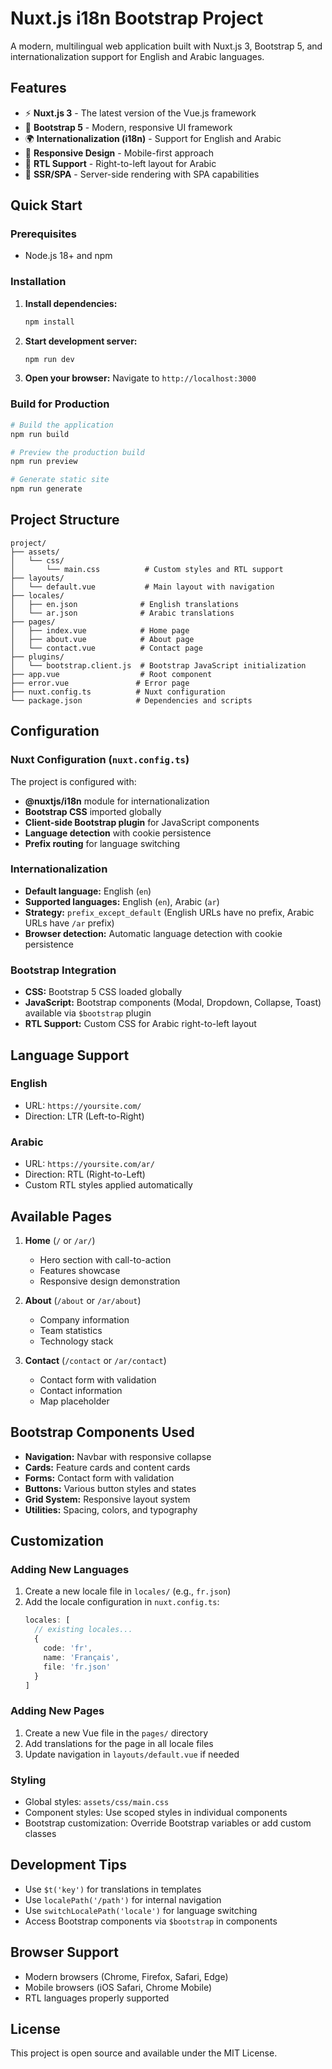 # Nuxt.js i18n Bootstrap Project

A modern, multilingual web application built with Nuxt.js 3, Bootstrap 5, and internationalization support for English and Arabic languages.

## Features

- ⚡ **Nuxt.js 3** - The latest version of the Vue.js framework
- 🎨 **Bootstrap 5** - Modern, responsive UI framework
- 🌍 **Internationalization (i18n)** - Support for English and Arabic
- 📱 **Responsive Design** - Mobile-first approach
- 🔄 **RTL Support** - Right-to-left layout for Arabic
- 🚀 **SSR/SPA** - Server-side rendering with SPA capabilities

## Quick Start

### Prerequisites

- Node.js 18+ and npm

### Installation

1. **Install dependencies:**
   ```bash
   npm install
   ```

2. **Start development server:**
   ```bash
   npm run dev
   ```

3. **Open your browser:**
   Navigate to `http://localhost:3000`

### Build for Production

```bash
# Build the application
npm run build

# Preview the production build
npm run preview

# Generate static site
npm run generate
```

## Project Structure

```
project/
├── assets/
│   └── css/
│       └── main.css          # Custom styles and RTL support
├── layouts/
│   └── default.vue           # Main layout with navigation
├── locales/
│   ├── en.json              # English translations
│   └── ar.json              # Arabic translations
├── pages/
│   ├── index.vue            # Home page
│   ├── about.vue            # About page
│   └── contact.vue          # Contact page
├── plugins/
│   └── bootstrap.client.js  # Bootstrap JavaScript initialization
├── app.vue                  # Root component
├── error.vue               # Error page
├── nuxt.config.ts          # Nuxt configuration
└── package.json            # Dependencies and scripts
```

## Configuration

### Nuxt Configuration (`nuxt.config.ts`)

The project is configured with:
- **@nuxtjs/i18n** module for internationalization
- **Bootstrap CSS** imported globally
- **Client-side Bootstrap plugin** for JavaScript components
- **Language detection** with cookie persistence
- **Prefix routing** for language switching

### Internationalization

- **Default language:** English (`en`)
- **Supported languages:** English (`en`), Arabic (`ar`)
- **Strategy:** `prefix_except_default` (English URLs have no prefix, Arabic URLs have `/ar` prefix)
- **Browser detection:** Automatic language detection with cookie persistence

### Bootstrap Integration

- **CSS:** Bootstrap 5 CSS loaded globally
- **JavaScript:** Bootstrap components (Modal, Dropdown, Collapse, Toast) available via `$bootstrap` plugin
- **RTL Support:** Custom CSS for Arabic right-to-left layout

## Language Support

### English
- URL: `https://yoursite.com/`
- Direction: LTR (Left-to-Right)

### Arabic
- URL: `https://yoursite.com/ar/`
- Direction: RTL (Right-to-Left)
- Custom RTL styles applied automatically

## Available Pages

1. **Home** (`/` or `/ar/`)
   - Hero section with call-to-action
   - Features showcase
   - Responsive design demonstration

2. **About** (`/about` or `/ar/about`)
   - Company information
   - Team statistics
   - Technology stack

3. **Contact** (`/contact` or `/ar/contact`)
   - Contact form with validation
   - Contact information
   - Map placeholder

## Bootstrap Components Used

- **Navigation:** Navbar with responsive collapse
- **Cards:** Feature cards and content cards
- **Forms:** Contact form with validation
- **Buttons:** Various button styles and states
- **Grid System:** Responsive layout system
- **Utilities:** Spacing, colors, and typography

## Customization

### Adding New Languages

1. Create a new locale file in `locales/` (e.g., `fr.json`)
2. Add the locale configuration in `nuxt.config.ts`:
   ```typescript
   locales: [
     // existing locales...
     {
       code: 'fr',
       name: 'Français',
       file: 'fr.json'
     }
   ]
   ```

### Adding New Pages

1. Create a new Vue file in the `pages/` directory
2. Add translations for the page in all locale files
3. Update navigation in `layouts/default.vue` if needed

### Styling

- Global styles: `assets/css/main.css`
- Component styles: Use scoped styles in individual components
- Bootstrap customization: Override Bootstrap variables or add custom classes

## Development Tips

- Use `$t('key')` for translations in templates
- Use `localePath('/path')` for internal navigation
- Use `switchLocalePath('locale')` for language switching
- Access Bootstrap components via `$bootstrap` in components

## Browser Support

- Modern browsers (Chrome, Firefox, Safari, Edge)
- Mobile browsers (iOS Safari, Chrome Mobile)
- RTL languages properly supported

## License

This project is open source and available under the MIT License.